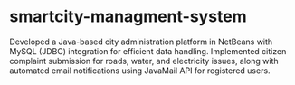 # smartcity-managment-system
Developed a Java-based city administration platform in NetBeans with MySQL (JDBC) integration for efficient data handling. Implemented citizen complaint submission for roads, water, and electricity issues, along with automated email notifications using JavaMail API for registered users.



